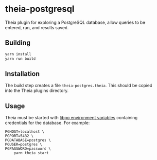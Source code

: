 # theia-postgresql

Theia plugin for exploring a PostgreSQL database, allow queries to be entered, run, and results saved.


## Building

```bash
yarn install
yarn run build
```


## Installation

The build step creates a file `theia-postgres.theia`. This should be copied into the Theia plugins directory.


## Usage

Theia must be started with [libpq environment variables](https://www.postgresql.org/docs/current/libpq-envars.html) containing credentials for the database. For example:

```
PGHOST=localhost \
PGPORT=5432 \
PGDATABASE=postgres \
PGUSER=postgres \
PGPASSWORD=password \
    yarn theia start
```
